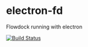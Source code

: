 # electron-fd
Flowdock running with electron

[![Build Status](https://travis-ci.org/MaximKraev/electron-fd.png)](https://travis-ci.org/MaximKraev/electron-fd)
